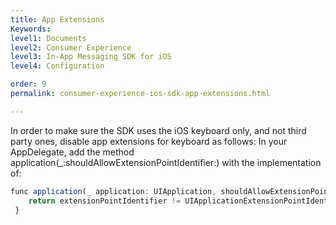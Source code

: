```yaml
---
title: App Extensions
Keywords:
level1: Documents
level2: Consumer Experience
level3: In-App Messaging SDK for iOS
level4: Configuration

order: 9
permalink: consumer-experience-ios-sdk-app-extensions.html

---
```

In order to make sure the SDK uses the iOS keyboard only, and not third party ones, disable app extensions for keyboard as follows:
In your AppDelegate, add the method application(_:shouldAllowExtensionPointIdentifier:)
 with the implementation of:

```javascript 
func application(_ application: UIApplication, shouldAllowExtensionPointIdentifier extensionPointIdentifier: UIApplicationExtensionPointIdentifier) -> Bool {
    return extensionPointIdentifier != UIApplicationExtensionPointIdentifier.keyboard
 }
```